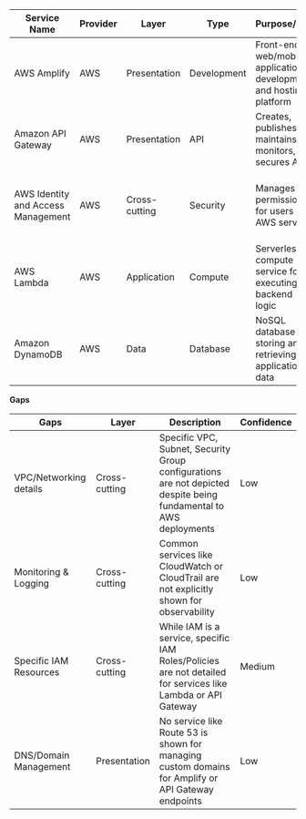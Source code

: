 | Service Name                     | Provider | Layer         | Type        | Purpose/Role                                                    | Key Attributes                                    | Confidence |
|----------------------------------|----------|---------------|-------------|-----------------------------------------------------------------|---------------------------------------------------|------------|
| AWS Amplify                      | AWS      | Presentation  | Development | Front-end web/mobile application development and hosting platform | Provides connectivity to backend services, hosting | High       |
| Amazon API Gateway               | AWS      | Presentation  | API         | Creates, publishes, maintains, monitors, and secures APIs       | Acts as an entry point for backend Lambda functions | High       |
| AWS Identity and Access Management | AWS      | Cross-cutting | Security    | Manages permissions for users and AWS services                  | Secures access to resources for services like Lambda and Amplify | High       |
| AWS Lambda                       | AWS      | Application   | Compute     | Serverless compute service for executing backend logic          | Event-driven function, triggered by API Gateway   | High       |
| Amazon DynamoDB                  | AWS      | Data          | Database    | NoSQL database for storing and retrieving application data      | Serverless, key-value and document database       | High       |

**Gaps**

| Gaps                         | Layer         | Description                                       | Confidence |
|------------------------------|---------------|---------------------------------------------------|------------|
| VPC/Networking details       | Cross-cutting | Specific VPC, Subnet, Security Group configurations are not depicted despite being fundamental to AWS deployments | Low        |
| Monitoring & Logging         | Cross-cutting | Common services like CloudWatch or CloudTrail are not explicitly shown for observability | Low        |
| Specific IAM Resources       | Cross-cutting | While IAM is a service, specific IAM Roles/Policies are not detailed for services like Lambda or API Gateway | Medium     |
| DNS/Domain Management        | Presentation  | No service like Route 53 is shown for managing custom domains for Amplify or API Gateway endpoints | Low        |